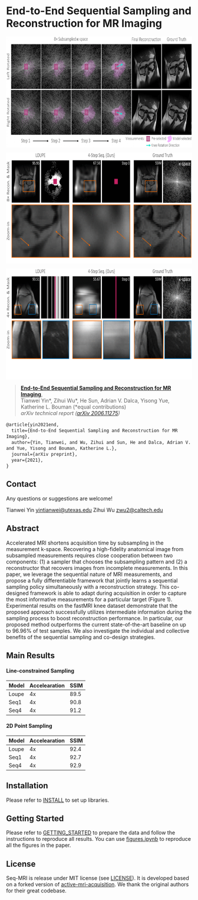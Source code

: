 # End-to-End Sequential Sampling and Reconstruction for MR Imaging

<p align="center"> <img src='docs/teaser.png' align="center" height="300px"> </p>
<p align="center"> <img src='docs/2d_animation.gif' align="center" height="300px"> </p>
<p align="center"> <img src='docs/1d_animation.gif' align="center" height="300px"> </p>

> [**End-to-End Sequential Sampling and Reconstruction for MR Imaging**](http://arxiv.org/abs/2105.06460),            
> Tianwei Yin*, Zihui Wu*, He Sun, Adrian V. Dalca, Yisong Yue, Katherine L. Bouman (*equal contributions)         
> *arXiv technical report ([arXiv 2006.11275](http://arxiv.org/abs/2105.06460))*  


    @article{yin2021end,
      title={End-to-End Sequential Sampling and Reconstruction for MR Imaging},
      author={Yin, Tianwei, and Wu, Zihui and Sun, He and Dalca, Adrian V. and Yue, Yisong and Bouman, Katherine L.},
      journal={arXiv preprint},
      year={2021},
    }


## Contact
Any questions or suggestions are welcome!

Tianwei Yin [yintianwei@utexas.edu](mailto:yintianwei@utexas.edu)
Zihui Wu [zwu2@caltech.edu](mailto:zwu2@caltech.edu)

## Abstract
Accelerated MRI shortens acquisition time by subsampling in the measurement k-space. Recovering a high-fidelity anatomical image from subsampled measurements requires close cooperation between two components: (1) a sampler that chooses the subsampling pattern and (2) a reconstructor that recovers images from incomplete measurements. In this paper, we leverage the sequential nature of MRI measurements, and propose a fully differentiable framework that jointly learns a sequential sampling policy simultaneously with a reconstruction strategy. This co-designed framework is able to adapt during acquisition in order to capture the most informative measurements for a particular target (Figure 1). Experimental results on the fastMRI knee dataset demonstrate that the proposed approach successfully utilizes intermediate information during the sampling process to boost reconstruction performance. In particular, our proposed method outperforms the current state-of-the-art baseline on up to 96.96% of test samples. We also investigate the individual and collective benefits of the sequential sampling and co-design strategies.

## Main Results 

#### Line-constrained Sampling

| Model   | Accelearation | SSIM |
|---------|---------------|------|
| Loupe   |    4x         |  89.5    |
| Seq1   |    4x         |   90.8    |
| Seq4   |    4x         |   91.2    |


#### 2D Point Sampling 

| Model   | Accelearation | SSIM |
|---------|---------------|------|
| Loupe   |    4x         |  92.4    |
| Seq1   |    4x         |   92.7    |
| Seq4   |    4x         |   92.9     | 

## Installation

Please refer to [INSTALL](docs/INSTALL.md) to set up libraries.

## Getting Started 

Please refer to [GETTING_STARTED](docs/GETTING_STARTED.md) to prepare the data and follow the instructions to reproduce all results. 
You can use [figures.ipynb](figure_reproduction/figures.ipynb) to reproduce all the figures in the paper. 

## License

Seq-MRI is release under MIT license (see [LICENSE](LICENSE)). It is developed based on a forked version of [active-mri-acquisition](https://github.com/facebookresearch/active-mri-acquisition). We thank the original authors for their great codebase. 
